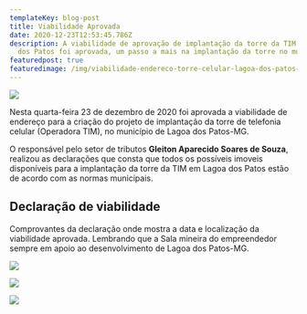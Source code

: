 ```yaml
---
templateKey: blog-post
title: Viabilidade Aprovada
date: 2020-12-23T12:53:45.786Z
description: A viabilidade de aprovação de implantação da torre da TIM em Lagoa
  dos Patos foi aprovada, um passo a mais na implantação da torre no município.
featuredpost: true
featuredimage: /img/viabilidade-endereco-torre-celular-lagoa-dos-patos-mg.jpg
---
```

![](/img/viabilidade-endereco-torre-celular-lagoa-dos-patos-mg.jpg)

<!--StartFragment-->

Nesta quarta-feira 23 de dezembro de 2020 foi aprovada a viabilidade de endereço para a criação do projeto de implantação da torre de telefonia celular (Operadora TIM), no município de Lagoa dos Patos-MG.

O responsável pelo setor de tributos **Gleiton Aparecido Soares de Souza**, realizou as declarações que consta que todos os possíveis imoveis disponíveis para a implantação da torre da TIM em Lagoa dos Patos estão de acordo com as normas municipais.

## Declaração de viabilidade

Comprovantes da declaração onde mostra a data e localização da viabilidade aprovada. Lembrando que a Sala mineira do empreendedor sempre em apoio ao desenvolvimento de Lagoa dos Patos-MG.



<!--EndFragment-->

![](/img/declaracao-de-viabilidade-geraldo-eleuterio-rabelo.jpg)

![](/img/declaracao-de-viabilidade-jose-goncalves-de-jesus.jpg)

![](/img/declaracao-de-viabilidade-vilsinei-willian-ricardo.jpg)